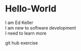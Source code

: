 
# Hello-World

I am Ed Keller<br>
I am new to software development<br>
I need to learn more<br>

git hub exercise
